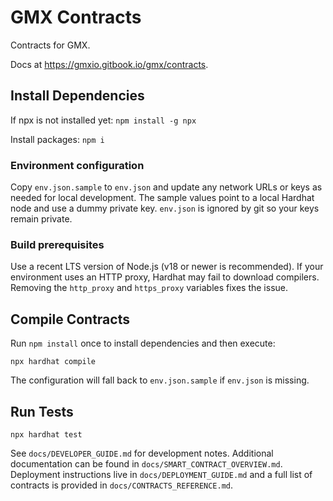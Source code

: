 # GMX Contracts
Contracts for GMX.

Docs at https://gmxio.gitbook.io/gmx/contracts.

## Install Dependencies
If npx is not installed yet:
`npm install -g npx`

Install packages:
`npm i`

### Environment configuration
Copy `env.json.sample` to `env.json` and update any network URLs or keys as needed for local development. The sample values point to a local Hardhat node and use a dummy private key. `env.json` is ignored by git so your keys remain private.

### Build prerequisites
Use a recent LTS version of Node.js (v18 or newer is recommended). If your environment uses an HTTP proxy, Hardhat may fail to download compilers. Removing the `http_proxy` and `https_proxy` variables fixes the issue.

## Compile Contracts
Run `npm install` once to install dependencies and then execute:
```
npx hardhat compile
```
The configuration will fall back to `env.json.sample` if `env.json` is missing.

## Run Tests
`npx hardhat test`


See `docs/DEVELOPER_GUIDE.md` for development notes.
Additional documentation can be found in `docs/SMART_CONTRACT_OVERVIEW.md`.
Deployment instructions live in `docs/DEPLOYMENT_GUIDE.md` and a
full list of contracts is provided in `docs/CONTRACTS_REFERENCE.md`.
